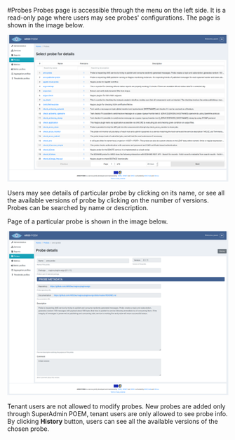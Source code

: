 #Probes
Probes page is accessible through the menu on the left side. It is a read-only page where users may see probes' configurations. The page is shown in the image below.

![Tenant Probes](figures/tenant_probes.png)

Users may see details of particular probe by clicking on its name, or see all the available versions of probe by clicking on the number of versions. Probes can be searched by name or description.

Page of a particular probe is shown in the image below.

![Tenant Probe Details](figures/tenant_probe_details.png)

Tenant users are not allowed to modify probes. New probes are added only through SuperAdmin POEM, tenant users are only allowed to see probe info. By clicking **History** button, users can see all the available versions of the chosen probe.
